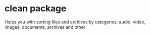 # clean package

Helps you with sorting files and archives by categories:
audio, video, images, documents, archives and other